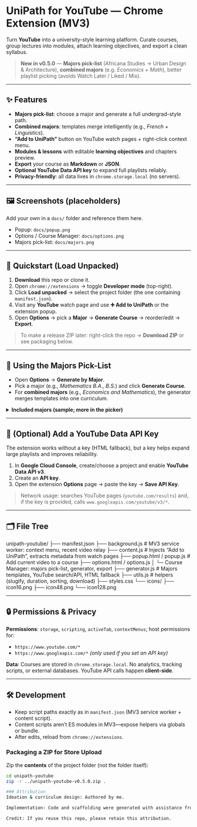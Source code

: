 # UniPath for YouTube — Chrome Extension (MV3)

Turn **YouTube** into a university-style learning platform. Curate courses, group lectures into modules, attach learning objectives, and export a clean syllabus.

> **New in v0.5.0** — **Majors pick-list** (Africana Studies → Urban Design & Architecture), **combined majors** (e.g. *Economics + Math*), better playlist picking (avoids Watch Later / Liked / Mix).

---

## ✨ Features
- **Majors pick-list**: choose a major and generate a full undergrad-style path.
- **Combined majors**: templates merge intelligently (e.g., *French + Linguistics*).
- **“Add to UniPath”** button on YouTube watch pages + right-click context menu.
- **Modules & lessons** with editable **learning objectives** and chapters preview.
- **Export** your course as **Markdown** or **JSON**.
- **Optional YouTube Data API key** to expand full playlists reliably.
- **Privacy-friendly**: all data lives in `chrome.storage.local` (no servers).

---

## 🖼️ Screenshots (placeholders)
Add your own in a `docs/` folder and reference them here.
- Popup: `docs/popup.png`
- Options / Course Manager: `docs/options.png`
- Majors pick-list: `docs/majors.png`

---

## 🚀 Quickstart (Load Unpacked)
1. **Download** this repo or clone it.
2. Open `chrome://extensions` → toggle **Developer mode** (top-right).
3. Click **Load unpacked** → select the project folder (the one containing `manifest.json`).
4. Visit any **YouTube** watch page and use **➕ Add to UniPath** or the extension popup.
5. Open **Options** → pick a **Major** → **Generate Course** → reorder/edit → **Export**.

> To make a release ZIP later: right-click the repo → **Download ZIP** or see packaging below.

---

## 🧠 Using the Majors Pick-List
- Open **Options** → **Generate by Major**.
- Pick a major (e.g., *Mathematics B.A., B.S.*) and click **Generate Course**.
- For **combined majors** (e.g., *Economics and Mathematics*), the generator merges templates into one curriculum.

<details>
<summary><strong>Included majors (sample; more in the picker)</strong></summary>

Africana Studies, American Studies, Anthropology, <strong>Anthropology + Classical Civilization</strong>, <strong>Anthropology + Linguistics</strong>, Art History, Biochemistry, Biology, Chemistry, Cinema Studies, Classical Civilization, <strong>Classics + Art History</strong>, Comparative Literature, <strong>Computer Science (B.A., B.S.)</strong>, <strong>Computer + Data Science</strong>, Data Science, <strong>Data Science + Mathematics</strong>, Dramatic Literature/Theatre/Cinema, East Asian Studies, Economics, <strong>Economics + Computer Science</strong>, <strong>Economics + Mathematics</strong>, <strong>Engineering (B.S.)</strong>, English, Environmental Studies, European & Mediterranean Studies, <strong>French (+ Linguistics)</strong>, Gender & Sexuality Studies, <strong>German (+ Linguistics)</strong>, Global Public Health, Hebrew & Judaic Studies, Hellenic Studies, History, <strong>International Relations</strong>, <strong>Italian (+ Linguistics)</strong>, Journalism, <strong>Language & Mind</strong>, Latin American & Caribbean Studies, Latino Studies, <strong>Linguistics</strong>, <strong>Mathematics (B.A., B.S.)</strong>, <strong>Mathematics + Computer Science</strong>, Medieval & Renaissance Studies, Metropolitan Studies, Middle Eastern Studies, Music, <strong>Neural Science (B.S.)</strong>, Philosophy, <strong>Physics (B.A., B.S.)</strong>, Politics, Psychology, Public Policy, Religious Studies, Romance Languages, Russian & Slavic Studies, Social & Cultural Analysis, <strong>Sociology</strong>, <strong>Spanish (+ Portuguese / Linguistics)</strong>, <strong>Urban Design & Architecture Studies</strong>.
</details>

---

## 🔑 (Optional) Add a YouTube Data API Key
The extension works without a key (HTML fallback), but a key helps expand large playlists and improves reliability.

1. In **Google Cloud Console**, create/choose a project and enable **YouTube Data API v3**.
2. Create an **API key**.
3. Open the extension **Options** page → paste the key → **Save API Key**.

> Network usage: searches YouTube pages (`youtube.com/results`) and, if the key is provided, calls `www.googleapis.com/youtube/v3/*`.

---

## 🗂️ File Tree
unipath-youtube/
├── manifest.json
├── background.js # MV3 service worker: context menu, recent video relay
├── content.js # Injects “Add to UniPath”, extracts metadata from watch pages
├── popup.html / popup.js # Add current video to a course
├── options.html / options.js
│ └─ Course Manager: majors pick-list, generator, export
├── generator.js # Majors templates, YouTube search/API, HTML fallback
├── utils.js # helpers (slugify, duration, sorting, download)
├── styles.css
└── icons/
├── icon16.png
├── icon48.png
└── icon128.png

---

## 🔒 Permissions & Privacy
**Permissions**: `storage`, `scripting`, `activeTab`, `contextMenus`; host permissions for:
- `https://www.youtube.com/*`
- `https://www.googleapis.com/*` *(only used if you set an API key)*

**Data**: Courses are stored in `chrome.storage.local`. No analytics, tracking scripts, or external databases. YouTube API calls happen **client-side**.

---

## 🛠️ Development
- Keep script paths exactly as in `manifest.json` (MV3 service worker + content script).
- Content scripts aren’t ES modules in MV3—expose helpers via globals or bundle.
- After edits, reload from `chrome://extensions`.

### Packaging a ZIP for Store Upload
Zip the **contents** of the project folder (not the folder itself):
```bash
cd unipath-youtube
zip -r ../unipath-youtube-v0.5.0.zip .

### Attribution 
Ideation & curriculum design: Authored by me.

Implementation: Code and scaffolding were generated with assistance from ChatGPT (GPT-5 Thinking); large portions are AI-generated. Review and test before production use.

Credit: If you reuse this repo, please retain this attribution.

